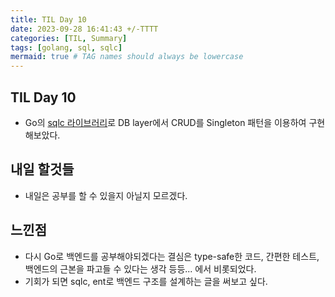 ```yaml
---
title: TIL Day 10
date: 2023-09-28 16:41:43 +/-TTTT
categories: [TIL, Summary]
tags: [golang, sql, sqlc]
mermaid: true # TAG names should always be lowercase
---
```


## TIL Day 10

- Go의 [sqlc 라이브러리](https://sqlc.dev/)로 DB layer에서 CRUD를 Singleton 패턴을 이용하여 구현해보았다.

## 내일 할것들

- 내일은 공부를 할 수 있을지 아닐지 모르겠다.

## 느낀점

- 다시 Go로 백엔드를 공부해야되겠다는 결심은 type-safe한 코드, 간편한 테스트, 백엔드의 근본을 파고들 수 있다는 생각 등등... 에서 비롯되었다.
- 기회가 되면 sqlc, ent로 백엔드 구조를 설계하는 글을 써보고 싶다.